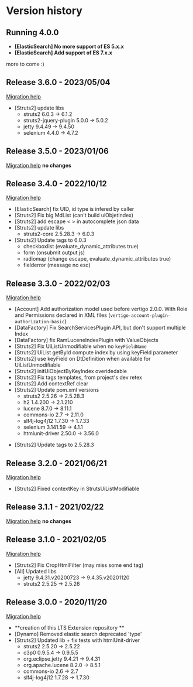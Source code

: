 Version history
===============

Running 4.0.0
----------------------
- **[ElasticSearch] No more support of ES 5.x.x**
- **[ElasticSearch] Add support of ES 7.x.x**

more to come :)


Release 3.6.0 - 2023/05/04
----------------------
[Migration help](https://github.com/vertigo-io/vertigo/wiki/Vertigo-Migration-Guide#from-350-to-360)
- [Struts2] update libs 
  - struts2 6.0.3 -> 6.1.2
  - struts2-jquery-plugin 5.0.0 -> 5.0.2
  - jetty 9.4.49 -> 9.4.50
  - selenium 4.4.0 -> 4.7.2
  
  
Release 3.5.0 - 2023/01/06
----------------------
[Migration help](https://github.com/vertigo-io/vertigo/wiki/Vertigo-Migration-Guide#from-340-to-350)
__no changes__

Release 3.4.0 - 2022/10/12
----------------------
[Migration help](https://github.com/vertigo-io/vertigo/wiki/Vertigo-Migration-Guide#from-330-to-340)
- [ElasticSearch] fix UID, id type is infered by caller
- [Struts2] Fix big MdList (can't build uiObjetIndex)
- [Struts2] add escape < > in autocomplete json data
- [Struts2] update libs 
  - struts2-core 2.5.28.3 -> 6.0.3
- [Struts2] Update tags to 6.0.3 
  - checkboxlist (evaluate_dynamic_attributes true)
  - form (onsubmit output js)
  - radiomap (change escape, evaluate_dynamic_attributes true)
  - fielderror (message no esc)

Release 3.3.0 - 2022/02/03
----------------------
[Migration help](https://github.com/vertigo-io/vertigo/wiki/Vertigo-Migration-Guide#from-320-to-330)
* [Account] Add authorization model used before vertigo 2.0.0. With Role and Permissions declared in XML files (`vertigo-account-plugin-authorization-basic`)
* [DataFactory] Fix SearchServicesPlugin API, but don't support multiple Index
* [DataFactory] fix RamLuceneIndexPlugin with ValueObjects
* [Struts2] Fix UiListUnmodifiable when no `keyFieldName`
* [Struts2] UiList getById compute index by using keyField parameter
* [Struts2] use keyField on DtDefinition when available for UiListUnmodifiable
* [Struts2] initUiObjectByKeyIndex overidedable
* [Struts2] Fix tags templates, from project's dev retex
* [Struts2] Add contextRef clear
* [Struts2] Update pom.xml versions 
  - struts2 2.5.26 -> 2.5.28.3
  - h2 1.4.200 -> 2.1.210
  - lucene 8.7.0 -> 8.11.1
  - commons-io 2.7 -> 2.11.0
  - slf4j-log4j12 1.7.30 -> 1.7.33
  - selenium 3.141.59 -> 4.1.1
  - htmlunit-driver 2.50.0 -> 3.56.0
- [Struts2] Update tags to 2.5.28.3


Release 3.2.0 - 2021/06/21
----------------------
[Migration help](https://github.com/vertigo-io/vertigo/wiki/Vertigo-Migration-Guide#from-311-to-320)
* [Struts2] Fixed contextKey in StrutsUiListModifiable

Release 3.1.1 - 2021/02/22
----------------------
[Migration help](https://github.com/vertigo-io/vertigo/wiki/Vertigo-Migration-Guide#from-310-to-311)
__no changes__

Release 3.1.0 - 2021/02/05
----------------------
[Migration help](https://github.com/vertigo-io/vertigo/wiki/Vertigo-Migration-Guide#from-300-to-310)
* [Struts2] Fix CropHtmlFilter (may miss some end tag)
* [All] Updated libs
  - jetty 9.4.31.v20200723 -> 9.4.35.v20201120
  - struts2 2.5.25 -> 2.5.26


Release 3.0.0 - 2020/11/20
----------------------
[Migration help](https://github.com/vertigo-io/vertigo/wiki/Vertigo-Migration-Guide#from-210-to-300)
* **creation of this LTS Extension repository **
* [Dynamo] Removed elastic search deprecated 'type'
* [Struts2] Updated lib + fix tests with htmlUnit-driver
  - struts2 2.5.20 -> 2.5.22
  - c3p0 0.9.5.4 -> 0.9.5.5
  - org.eclipse.jetty 9.4.21 -> 9.4.31
  - org.apache.lucene 8.2.0 -> 8.5.1
  - commons-io 2.6 -> 2.7
  - slf4j-log4j12 1.7.28 -> 1.7.30

